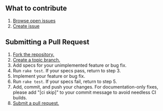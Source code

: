 ## What to contribute

1. [Browse open issues](https://github.com/makaroni4/sandi_meter/issues?state=open)
2. [Create issue](https://github.com/makaroni4/sandi_meter/issues/new)

## Submitting a Pull Request

1. [Fork the repository.][fork]
2. [Create a topic branch.][branch]
3. Add specs for your unimplemented feature or bug fix.
4. Run `rake test`. If your specs pass, return to step 3.
5. Implement your feature or bug fix.
6. Run `rake test`. If your specs fail, return to step 5.
7. Add, commit, and push your changes. For documentation-only fixes, please
    add "[ci skip]" to your commit message to avoid needless CI builds.
8. [Submit a pull request.][pr]

[fork]: https://help.github.com/articles/fork-a-repo
[branch]: http://learn.github.com/p/branching.html
[pr]: https://help.github.com/articles/using-pull-requests
